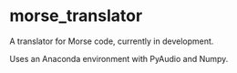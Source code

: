 # morse_translator
A translator for Morse code, currently in development.

Uses an Anaconda environment with PyAudio and Numpy.
